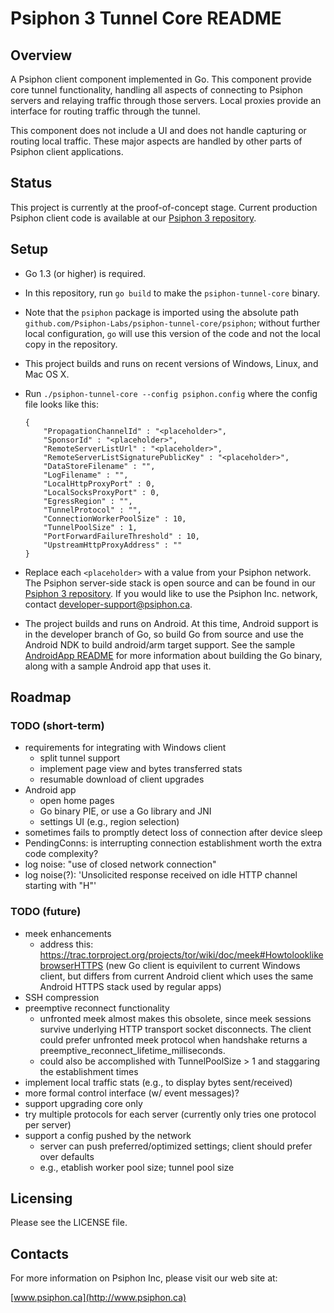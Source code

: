 Psiphon 3 Tunnel Core README
================================================================================

Overview
--------------------------------------------------------------------------------

A Psiphon client component implemented in Go. This component provide core tunnel functionality, handling all aspects of connecting to Psiphon servers and relaying traffic through those servers. Local proxies provide an interface for routing traffic through the tunnel.

This component does not include a UI and does not handle capturing or routing local traffic. These major aspects are handled by other parts of Psiphon client applications.

Status
--------------------------------------------------------------------------------

This project is currently at the proof-of-concept stage. Current production Psiphon client code is available at our [Psiphon 3 repository](https://bitbucket.org/psiphon/psiphon-circumvention-system).

Setup
--------------------------------------------------------------------------------

* Go 1.3 (or higher) is required.
* In this repository, run `go build` to make the `psiphon-tunnel-core` binary.
* Note that the `psiphon` package is imported using the absolute path `github.com/Psiphon-Labs/psiphon-tunnel-core/psiphon`; without further local configuration, `go` will use this version of the code and not the local copy in the repository.
* This project builds and runs on recent versions of Windows, Linux, and Mac OS X.
* Run `./psiphon-tunnel-core --config psiphon.config` where the config file looks like this:

    ```
    {
        "PropagationChannelId" : "<placeholder>",
        "SponsorId" : "<placeholder>",
        "RemoteServerListUrl" : "<placeholder>",
        "RemoteServerListSignaturePublicKey" : "<placeholder>",
        "DataStoreFilename" : "",
        "LogFilename" : "",
        "LocalHttpProxyPort" : 0,
        "LocalSocksProxyPort" : 0,
        "EgressRegion" : "",
        "TunnelProtocol" : "",
        "ConnectionWorkerPoolSize" : 10,
        "TunnelPoolSize" : 1,
        "PortForwardFailureThreshold" : 10,
        "UpstreamHttpProxyAddress" : ""
    }
    ```

* Replace each `<placeholder>` with a value from your Psiphon network. The Psiphon server-side stack is open source and can be found in our  [Psiphon 3 repository](https://bitbucket.org/psiphon/psiphon-circumvention-system). If you would like to use the Psiphon Inc. network, contact <developer-support@psiphon.ca>.
* The project builds and runs on Android. At this time, Android support is in the developer branch of Go, so build Go from source and use the Android NDK to build android/arm target support. See the sample [AndroidApp README](AndroidApp/README.md) for more information about building the Go binary, along with a sample Android app that uses it.

Roadmap
--------------------------------------------------------------------------------

### TODO (short-term)

* requirements for integrating with Windows client
  * split tunnel support
  * implement page view and bytes transferred stats
  * resumable download of client upgrades
* Android app
  * open home pages
  * Go binary PIE, or use a Go library and JNI
  * settings UI (e.g., region selection)
* sometimes fails to promptly detect loss of connection after device sleep
* PendingConns: is interrupting connection establishment worth the extra code complexity?
* log noise: "use of closed network connection"
* log noise(?): 'Unsolicited response received on idle HTTP channel starting with "H"'

### TODO (future)

* meek enhancements
  * address this: https://trac.torproject.org/projects/tor/wiki/doc/meek#HowtolooklikebrowserHTTPS (new Go client is equivilent to current Windows client, but differs from current Android client which uses the same Android HTTPS stack used by regular apps)
* SSH compression
* preemptive reconnect functionality
  * unfronted meek almost makes this obsolete, since meek sessions survive underlying
     HTTP transport socket disconnects. The client could prefer unfronted meek protocol
     when handshake returns a preemptive_reconnect_lifetime_milliseconds.
  * could also be accomplished with TunnelPoolSize > 1 and staggaring the establishment times
* implement local traffic stats (e.g., to display bytes sent/received)
* more formal control interface (w/ event messages)?
* support upgrading core only
* try multiple protocols for each server (currently only tries one protocol per server)
* support a config pushed by the network
  * server can push preferred/optimized settings; client should prefer over defaults
  * e.g., etablish worker pool size; tunnel pool size

Licensing
--------------------------------------------------------------------------------

Please see the LICENSE file.


Contacts
--------------------------------------------------------------------------------

For more information on Psiphon Inc, please visit our web site at:

[www.psiphon.ca](http://www.psiphon.ca)
